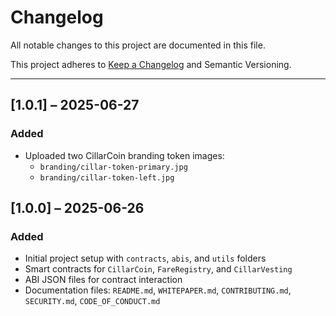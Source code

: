 # Changelog

All notable changes to this project are documented in this file.

This project adheres to [Keep a Changelog](https://keepachangelog.com/en/1.0.0/)
and Semantic Versioning.

---

## [1.0.1] – 2025-06-27

### Added
- Uploaded two CillarCoin branding token images:
  - `branding/cillar-token-primary.jpg`
  - `branding/cillar-token-left.jpg`

## [1.0.0] – 2025-06-26

### Added
- Initial project setup with `contracts`, `abis`, and `utils` folders
- Smart contracts for `CillarCoin`, `FareRegistry`, and `CillarVesting`
- ABI JSON files for contract interaction
- Documentation files: `README.md`, `WHITEPAPER.md`, `CONTRIBUTING.md`, `SECURITY.md`, `CODE_OF_CONDUCT.md`
